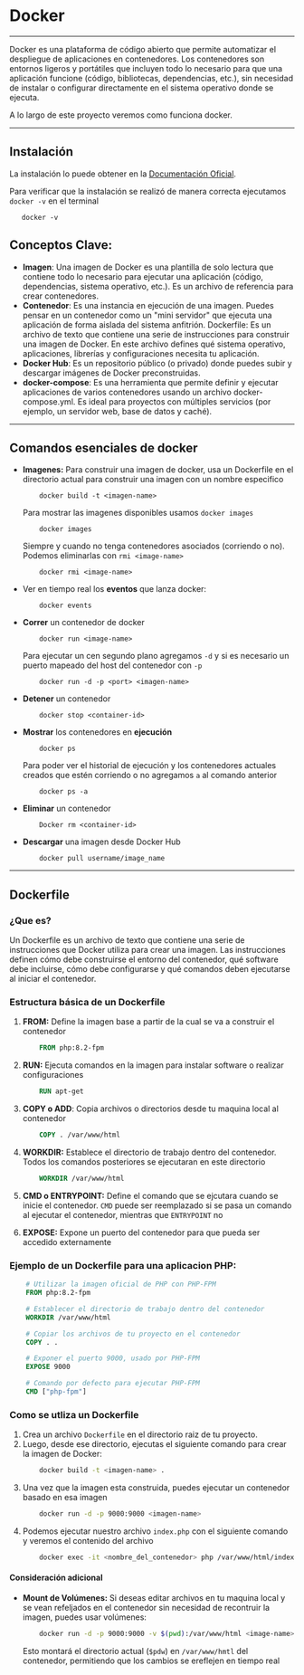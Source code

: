 # Docker
***
Docker es una plataforma de código abierto que permite automatizar el despliegue de aplicaciones en contenedores. Los contenedores son entornos ligeros y portátiles que incluyen todo lo necesario para que una aplicación funcione (código, bibliotecas, dependencias, etc.), sin necesidad de instalar o configurar directamente en el sistema operativo donde se ejecuta.

A lo largo de este proyecto veremos como funciona docker.

***
## Instalación
La instalación lo puede obtener en la [Documentación Oficial](https://docs.docker.com/engine/installation/).

Para verificar que la instalación se realizó de manera correcta ejecutamos `docker -v` en el terminal
```
   docker -v 
```

## Conceptos Clave:
- **Imagen**: Una imagen de Docker es una plantilla de solo lectura que contiene todo lo necesario para ejecutar una aplicación (código, dependencias, sistema operativo, etc.). Es un archivo de referencia para crear contenedores.
- **Contenedor**: Es una instancia en ejecución de una imagen. Puedes pensar en un contenedor como un "mini servidor" que ejecuta una aplicación de forma aislada del sistema anfitrión.
Dockerfile: Es un archivo de texto que contiene una serie de instrucciones para construir una imagen de Docker. En este archivo defines qué sistema operativo, aplicaciones, librerías y configuraciones necesita tu aplicación.
- **Docker Hub**: Es un repositorio público (o privado) donde puedes subir y descargar imágenes de Docker preconstruidas.
- **docker-compose**: Es una herramienta que permite definir y ejecutar aplicaciones de varios contenedores usando un archivo docker-compose.yml. Es ideal para proyectos con múltiples servicios (por ejemplo, un servidor web, base de datos y caché).

***
## Comandos esenciales de docker

- **Imagenes:**
    Para construir una imagen de docker, usa un Dockerfile en el directorio actual para construir una imagen con un nombre especifico
    ```
        docker build -t <imagen-name>
    ```
    Para mostrar las imagenes disponibles usamos `docker images`
    ```
        docker images
    ```
    Siempre y cuando no tenga contenedores asociados (corriendo o no). Podemos eliminarlas con `rmi <image-name>` 
    ```
        docker rmi <image-name>
    ```

- Ver en tiempo real los **eventos** que lanza docker:
    ```
        docker events
    ```

- **Correr** un contenedor de docker
    ```
        docker run <image-name>
    ```
    Para ejecutar un cen segundo plano agregamos `-d` y si es necesario un puerto mapeado del host del contenedor con `-p`
    ```
        docker run -d -p <port> <imagen-name>
    ```

- **Detener** un contenedor
    ```
        docker stop <container-id>
    ```

- **Mostrar** los contenedores en **ejecución** 
    ```
        docker ps
    ```
    Para poder ver el historial de ejecución y los contenedores actuales creados que estén corriendo o no agregamos `a` al comando anterior
    ```
        docker ps -a
    ```

- **Eliminar** un contenedor
    ```
        Docker rm <container-id>
    ```

- **Descargar** una imagen desde Docker Hub
    ```
        docker pull username/image_name
    ```


***

## Dockerfile

### ¿Que es?
Un Dockerfile es un archivo de texto que contiene una serie de instrucciones que Docker utiliza para crear una imagen. Las instrucciones definen cómo debe construirse el entorno del contenedor, qué software debe incluirse, cómo debe configurarse y qué comandos deben ejecutarse al iniciar el contenedor.

### Estructura básica de un Dockerfile
1. **FROM:** Define la imagen base a partir de la cual se va a construir el contenedor
    ```Dockerfile
        FROM php:8.2-fpm
    ```

2. **RUN:** Ejecuta comandos en la imagen para instalar software o realizar configuraciones
    ```Dockerfile
        RUN apt-get 
    ```

3. **COPY o ADD**: Copia archivos o directorios desde tu maquina local al contenedor
    ```Dockerfile
        COPY . /var/www/html
    ```

4. **WORKDIR:** Establece el directorio de trabajo dentro del contenedor. Todos los comandos posteriores se ejecutaran en este directorio
    ```Dockerfile
        WORKDIR /var/www/html
    ```

5. **CMD o ENTRYPOINT:** Define el comando que se ejcutara cuando se inicie el contenedor. `CMD` puede ser reemplazado si se pasa un comando al ejecutar el contenedor, mientras que `ENTRYPOINT` no

6. **EXPOSE:** Expone un puerto del contenedor para que pueda ser accedido externamente

### Ejemplo de un Dockerfile para una aplicacion PHP:
```Dockerfile
    # Utilizar la imagen oficial de PHP con PHP-FPM
    FROM php:8.2-fpm

    # Establecer el directorio de trabajo dentro del contenedor
    WORKDIR /var/www/html

    # Copiar los archivos de tu proyecto en el contenedor
    COPY . .

    # Exponer el puerto 9000, usado por PHP-FPM
    EXPOSE 9000

    # Comando por defecto para ejecutar PHP-FPM
    CMD ["php-fpm"]
```

### Como se utliza un Dockerfile
1. Crea un archivo `Dockerfile` en el directorio raiz de tu proyecto.
2. Luego, desde ese directorio, ejecutas el siguiente comando para crear la imagen de Docker:
    ```bash
        docker build -t <imagen-name> .
    ```
3. Una vez que la imagen esta construida, puedes ejecutar un contenedor basado en esa imagen
    ```bash
        docker run -d -p 9000:9000 <imagen-name>
    ```
4. Podemos ejecutar nuestro archivo `index.php` con el siguiente comando y veremos el contenido del archivo
    ```bash
        docker exec -it <nombre_del_contenedor> php /var/www/html/index.php
    ```

#### Consideración adicional
- **Mount de Volúmenes:** Si deseas editar archivos en tu maquina local y se vean refeljados en el contenedor sin necesidad de recontruir la imagen, puedes usar volúmenes:
    ```bash
        docker run -d -p 9000:9000 -v $(pwd):/var/www/html <image-name>
    ```
    Esto montará el directorio actual (`$pdw`) en `/var/www/hmtl` del contenedor, permitiendo que los cambios se ereflejen en tiempo real